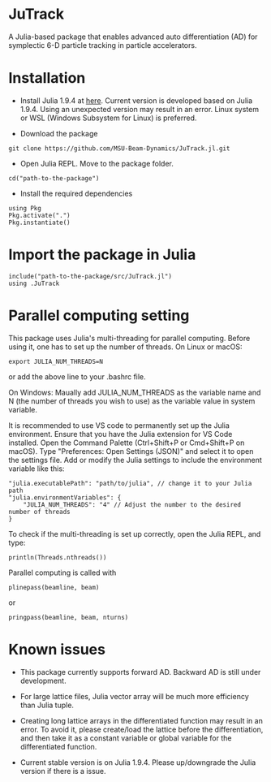 # JuTrack

A Julia-based package that enables advanced auto differentiation (AD) for symplectic 6-D particle tracking in particle accelerators.

# Installation

* Install Julia 1.9.4 at [here](https://julialang.org/downloads/oldreleases/). Current version is developed based on Julia 1.9.4. Using an unexpected version may result in an error. Linux system or WSL (Windows Subsystem for Linux) is preferred.

* Download the package
```
git clone https://github.com/MSU-Beam-Dynamics/JuTrack.jl.git
```

* Open Julia REPL. Move to the package folder.
```
cd("path-to-the-package")
```

* Install the required dependencies
```
using Pkg
Pkg.activate(".")
Pkg.instantiate()
```

# Import the package in Julia
```
include("path-to-the-package/src/JuTrack.jl")
using .JuTrack
```

# Parallel computing setting
This package uses Julia's multi-threading for parallel computing. Before using it, one has to set up the number of threads.
On Linux or macOS:
```
export JULIA_NUM_THREADS=N
``` 
or add the above line to your .bashrc file.

On Windows:
Maually add JULIA_NUM_THREADS as the variable name and N (the number of threads you wish to use) as the variable value in system variable.

It is recommended to use VS code to permanently set up the Julia environment. 
Ensure that you have the Julia extension for VS Code installed. Open the Command Palette (Ctrl+Shift+P or Cmd+Shift+P on macOS). Type "Preferences: Open Settings (JSON)" and select it to open the settings file. 
Add or modify the Julia settings to include the environment variable like this:
```
"julia.executablePath": "path/to/julia", // change it to your Julia path
"julia.environmentVariables": {
    "JULIA_NUM_THREADS": "4" // Adjust the number to the desired number of threads
}
```

To check if the multi-threading is set up correctly, open the Julia REPL, and type:
```
println(Threads.nthreads())
```

Parallel computing is called with
```
plinepass(beamline, beam)
```
or 
```
pringpass(beamline, beam, nturns)
```

# Known issues
* This package currently supports forward AD. Backward AD is still under development.

* For large lattice files, Julia vector array will be much more efficiency than Julia tuple. 

* Creating long lattice arrays in the differentiated function may result in an error. To avoid it, please create/load the lattice before the differentiation, and then take it as a constant variable or global variable for the differentiated function. 

* Current stable version is on Julia 1.9.4. Please up/downgrade the Julia version if there is a issue.

